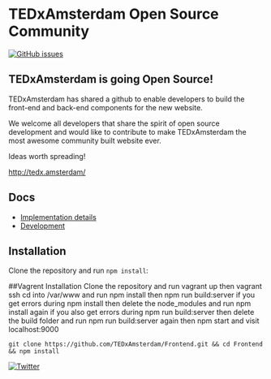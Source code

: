 # TEDxAmsterdam Open Source Community

[![GitHub issues](https://img.shields.io/github/issues/TEDxAmsterdam/Frontend.svg)](https://github.com/TEDxAmsterdam/Frontend/issues)

## TEDxAmsterdam is going Open Source!

TEDxAmsterdam has shared a github to enable developers to build the front-end and back-end components for the new website.

We welcome all developers that share the spirit of open source development and would like to contribute to make TEDxAmsterdam the most awesome community built website ever.

Ideas worth spreading!

http://tedx.amsterdam/

## Docs

* [Implementation details](./docs/implementation-details.md)
* [Development](./docs/development.md)

## Installation

Clone the repository and run `npm install`:

##Vagrent Installation
Clone the repository and run vagrant up then vagrant ssh
cd into /var/www and run npm install then npm run build:server
if you get errors during npm install then delete the node_modules and run npm install again
if you also get errors during npm run build:server then delete the build folder and run  npm run build:server again
then npm start and visit localhost:9000

```
git clone https://github.com/TEDxAmsterdam/Frontend.git && cd Frontend && npm install
```


[![Twitter](https://img.shields.io/twitter/url/https/github.com/TEDxAmsterdam/Frontend.svg?style=social)](https://twitter.com/intent/tweet?text=Wow:&url=%5Bobject%20Object%5D)
